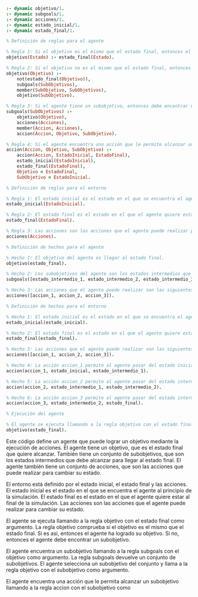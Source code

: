 ```prolog
:- dynamic objetivo/1.
:- dynamic subgoals/1.
:- dynamic acciones/1.
:- dynamic estado_inicial/1.
:- dynamic estado_final/1.

% Definición de reglas para el agente

% Regla 1: Si el objetivo es el mismo que el estado final, entonces el agente ha logrado su objetivo.
objetivo(Estado) :- estado_final(Estado).

% Regla 2: Si el objetivo no es el mismo que el estado final, entonces el agente debe encontrar un subobjetivo.
objetivo(Objetivo) :-
    not(estado_final(Objetivo)),
    subgoals(SubObjetivos),
    member(SubObjetivo, SubObjetivos),
    objetivo(SubObjetivo).

% Regla 3: Si el agente tiene un subobjetivo, entonces debe encontrar una acción que le permita alcanzar ese subobjetivo.
subgoals(SubObjetivos) :-
    objetivo(Objetivo),
    acciones(Acciones),
    member(Accion, Acciones),
    accion(Accion, Objetivo, SubObjetivo).

% Regla 4: Si el agente encuentra una acción que le permite alcanzar un subobjetivo, entonces debe ejecutar esa acción.
accion(Accion, Objetivo, SubObjetivo) :-
    accion(Accion, EstadoInicial, EstadoFinal),
    estado_inicial(EstadoInicial),
    estado_final(EstadoFinal),
    Objetivo = EstadoFinal,
    SubObjetivo = EstadoInicial.

% Definición de reglas para el entorno

% Regla 1: El estado inicial es el estado en el que se encuentra el agente al principio de la simulación.
estado_inicial(EstadoInicial).

% Regla 2: El estado final es el estado en el que el agente quiere estar al final de la simulación.
estado_final(EstadoFinal).

% Regla 3: Las acciones son las acciones que el agente puede realizar para cambiar su estado.
acciones(Acciones).

% Definición de hechos para el agente

% Hecho 1: El objetivo del agente es llegar al estado final.
objetivo(estado_final).

% Hecho 2: Los subobjetivos del agente son los estados intermedios que debe alcanzar para llegar al estado final.
subgoals([estado_intermedio_1, estado_intermedio_2, estado_intermedio_3]).

% Hecho 3: Las acciones que el agente puede realizar son las siguientes.
acciones([accion_1, accion_2, accion_3]).

% Definición de hechos para el entorno

% Hecho 1: El estado inicial es el estado en el que se encuentra el agente al principio de la simulación.
estado_inicial(estado_inicial).

% Hecho 2: El estado final es el estado en el que el agente quiere estar al final de la simulación.
estado_final(estado_final).

% Hecho 3: Las acciones que el agente puede realizar son las siguientes.
acciones([accion_1, accion_2, accion_3]).

% Hecho 4: La acción accion_1 permite al agente pasar del estado inicial al estado intermedio_1.
accion(accion_1, estado_inicial, estado_intermedio_1).

% Hecho 5: La acción accion_2 permite al agente pasar del estado intermedio_1 al estado intermedio_2.
accion(accion_2, estado_intermedio_1, estado_intermedio_2).

% Hecho 6: La acción accion_3 permite al agente pasar del estado intermedio_2 al estado final.
accion(accion_3, estado_intermedio_2, estado_final).

% Ejecución del agente

% El agente se ejecuta llamando a la regla objetivo con el estado final como argumento.
objetivo(estado_final).
```

Este código define un agente que puede lograr un objetivo mediante la ejecución de acciones. El agente tiene un objetivo, que es el estado final que quiere alcanzar. También tiene un conjunto de subobjetivos, que son los estados intermedios que debe alcanzar para llegar al estado final. El agente también tiene un conjunto de acciones, que son las acciones que puede realizar para cambiar su estado.

El entorno está definido por el estado inicial, el estado final y las acciones. El estado inicial es el estado en el que se encuentra el agente al principio de la simulación. El estado final es el estado en el que el agente quiere estar al final de la simulación. Las acciones son las acciones que el agente puede realizar para cambiar su estado.

El agente se ejecuta llamando a la regla objetivo con el estado final como argumento. La regla objetivo comprueba si el objetivo es el mismo que el estado final. Si es así, entonces el agente ha logrado su objetivo. Si no, entonces el agente debe encontrar un subobjetivo.

El agente encuentra un subobjetivo llamando a la regla subgoals con el objetivo como argumento. La regla subgoals devuelve un conjunto de subobjetivos. El agente selecciona un subobjetivo del conjunto y llama a la regla objetivo con el subobjetivo como argumento.

El agente encuentra una acción que le permita alcanzar un subobjetivo llamando a la regla accion con el subobjetivo como